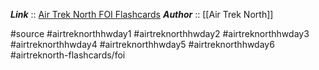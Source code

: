 ***Link***      :: [Air Trek North FOI Flashcards](https://www.airtreknorth.com/uploads/4/7/2/4/4724302/cfi_flashcards.pdf)
***Author*** :: [[Air Trek North]]

#source #airtreknorthhwday1 #airtreknorthhwday2 #airtreknorthhwday3 #airtreknorthhwday4 #airtreknorthhwday5 #airtreknorthhwday6 #airtreknorth-flashcards/foi